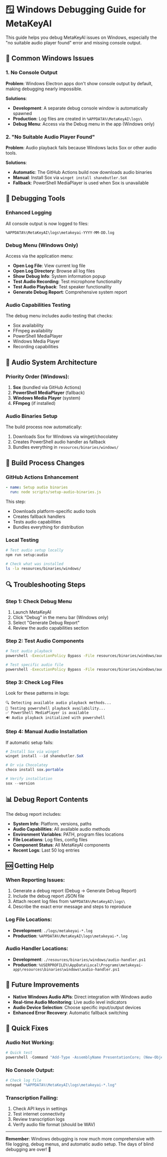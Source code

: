 # 🪟 Windows Debugging Guide for MetaKeyAI

This guide helps you debug MetaKeyAI issues on Windows, especially the "no suitable audio player found" error and missing console output.

## 🐛 Common Windows Issues

### 1. **No Console Output**
**Problem**: Windows Electron apps don't show console output by default, making debugging nearly impossible.

**Solutions**:
- **Development**: A separate debug console window is automatically spawned
- **Production**: Log files are created in `%APPDATA%\MetaKeyAI\logs\`
- **Debug Menu**: Access via the Debug menu in the app (Windows only)

### 2. **"No Suitable Audio Player Found"**
**Problem**: Audio playback fails because Windows lacks Sox or other audio tools.

**Solutions**:
- **Automatic**: The GitHub Actions build now downloads audio binaries
- **Manual**: Install Sox via `winget install shanebutler.SoX`
- **Fallback**: PowerShell MediaPlayer is used when Sox is unavailable

## 🔧 Debugging Tools

### **Enhanced Logging**
All console output is now logged to files:
```
%APPDATA%\MetaKeyAI\logs\metakeyai-YYYY-MM-DD.log
```

### **Debug Menu (Windows Only)**
Access via the application menu:
- **Open Log File**: View current log file
- **Open Log Directory**: Browse all log files
- **Show Debug Info**: System information popup
- **Test Audio Recording**: Test microphone functionality
- **Test Audio Playback**: Test speaker functionality
- **Generate Debug Report**: Comprehensive system report

### **Audio Capabilities Testing**
The debug menu includes audio testing that checks:
- Sox availability
- FFmpeg availability
- PowerShell MediaPlayer
- Windows Media Player
- Recording capabilities

## 🎵 Audio System Architecture

### **Priority Order** (Windows):
1. **Sox** (bundled via GitHub Actions)
2. **PowerShell MediaPlayer** (fallback)
3. **Windows Media Player** (system)
4. **FFmpeg** (if installed)

### **Audio Binaries Setup**
The build process now automatically:
1. Downloads Sox for Windows via winget/chocolatey
2. Creates PowerShell audio handler as fallback
3. Bundles everything in `resources/binaries/windows/`

## 🚀 Build Process Changes

### **GitHub Actions Enhancement**
```yaml
- name: Setup audio binaries
  run: node scripts/setup-audio-binaries.js
```

This step:
- Downloads platform-specific audio tools
- Creates fallback handlers
- Tests audio capabilities
- Bundles everything for distribution

### **Local Testing**
```bash
# Test audio setup locally
npm run setup:audio

# Check what was installed
ls -la resources/binaries/windows/
```

## 🔍 Troubleshooting Steps

### **Step 1: Check Debug Menu**
1. Launch MetaKeyAI
2. Click "Debug" in the menu bar (Windows only)
3. Select "Generate Debug Report"
4. Review the audio capabilities section

### **Step 2: Test Audio Components**
```bash
# Test audio playback
powershell -ExecutionPolicy Bypass -File resources/binaries/windows/audio-handler.ps1 -Action test

# Test specific audio file
powershell -ExecutionPolicy Bypass -File resources/binaries/windows/audio-handler.ps1 -Action play -InputFile "C:\path\to\audio.wav"
```

### **Step 3: Check Log Files**
Look for these patterns in logs:
```
🔍 Detecting available audio playback methods...
🧪 Testing powershell playback availability...
✅ PowerShell MediaPlayer is available
🔊 Audio playback initialized with powershell
```

### **Step 4: Manual Audio Installation**
If automatic setup fails:
```powershell
# Install Sox via winget
winget install --id shanebutler.SoX

# Or via Chocolatey
choco install sox.portable

# Verify installation
sox --version
```

## 📊 Debug Report Contents

The debug report includes:
- **System Info**: Platform, versions, paths
- **Audio Capabilities**: All available audio methods
- **Environment Variables**: PATH, program files locations
- **File Locations**: Log files, config files
- **Component Status**: All MetaKeyAI components
- **Recent Logs**: Last 50 log entries

## 🆘 Getting Help

### **When Reporting Issues**:
1. Generate a debug report (Debug → Generate Debug Report)
2. Include the debug report JSON file
3. Attach recent log files from `%APPDATA%\MetaKeyAI\logs\`
4. Describe the exact error message and steps to reproduce

### **Log File Locations**:
- **Development**: `./logs/metakeyai-*.log`
- **Production**: `%APPDATA%\MetaKeyAI\logs\metakeyai-*.log`

### **Audio Handler Locations**:
- **Development**: `./resources/binaries/windows/audio-handler.ps1`
- **Production**: `%USERPROFILE%\AppData\Local\Programs\metakeyai-app\resources\binaries\windows\audio-handler.ps1`

## 🔮 Future Improvements

- **Native Windows Audio APIs**: Direct integration with Windows audio
- **Real-time Audio Monitoring**: Live audio level indicators
- **Audio Device Selection**: Choose specific input/output devices
- **Enhanced Error Recovery**: Automatic fallback switching

## 🎯 Quick Fixes

### **Audio Not Working**:
```powershell
# Quick test
powershell -Command "Add-Type -AssemblyName PresentationCore; (New-Object System.Windows.Media.MediaPlayer).ToString()"
```

### **No Console Output**:
```bash
# Check log file
notepad "%APPDATA%\MetaKeyAI\logs\metakeyai-*.log"
```

### **Transcription Failing**:
1. Check API keys in settings
2. Test internet connectivity
3. Review transcription logs
4. Verify audio file format (should be WAV)

---

**Remember**: Windows debugging is now much more comprehensive with file logging, debug menus, and automatic audio setup. The days of blind debugging are over! 🎉 